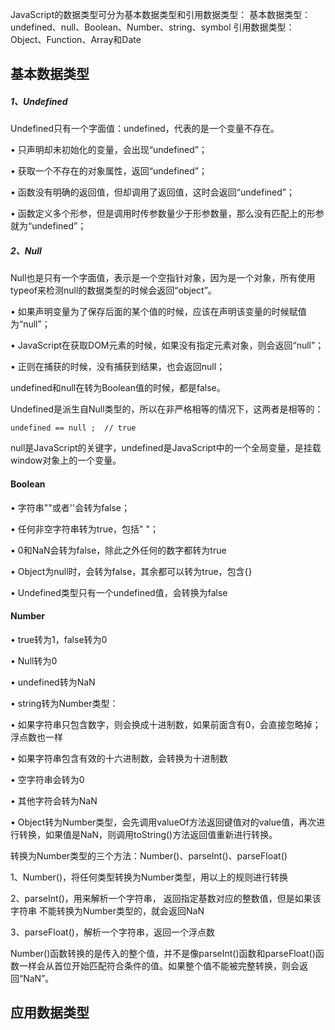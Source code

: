 <!--
 * @Author: yongyuan at <yongyuan253015@gmail.com>
 * @Date: 2021-07-24 14:02:58
 * @LastEditTime: 2021-07-24 23:20:28
 * @LastEditors: yongyuan at <yongyuan253015@gmail.com>
 * @Description: 数据类型
 * @FilePath: \JavaScript\data-type\JavaScript基本数据类型.md
 * 
-->

JavaScript的数据类型可分为基本数据类型和引用数据类型：
基本数据类型：undefined、null、Boolean、Number、string、symbol
引用数据类型：Object、Function、Array和Date

## 基本数据类型

##### 1、Undefined
Undefined只有一个字面值：undefined，代表的是一个变量不存在。

•  只声明却未初始化的变量，会出现“undefined”；

•  获取一个不存在的对象属性，返回“undefined”；

•  函数没有明确的返回值，但却调用了返回值，这时会返回“undefined”；

• 函数定义多个形参，但是调用时传参数量少于形参数量，那么没有匹配上的形参就为“undefined”；
##### 2、Null
Null也是只有一个字面值，表示是一个空指针对象，因为是一个对象，所有使用typeof来检测null的数据类型的时候会返回“object”。

• 如果声明变量为了保存后面的某个值的时候，应该在声明该变量的时候赋值为“null”；

• JavaScript在获取DOM元素的时候，如果没有指定元素对象，则会返回“null”；

• 正则在捕获的时候，没有捕获到结果，也会返回null；

undefined和null在转为Boolean值的时候，都是false。

Undefined是派生自Null类型的，所以在非严格相等的情况下，这两者是相等的：
```
undefined == null ;  // true
```

null是JavaScript的关键字，undefined是JavaScript中的一个全局变量，是挂载window对象上的一个变量。

#### Boolean
• 字符串""或者''会转为false；

• 任何非空字符串转为true，包括" "；

• 0和NaN会转为false，除此之外任何的数字都转为true

• Object为null时，会转为false，其余都可以转为true，包含{}

• Undefined类型只有一个undefined值，会转换为false


#### Number
  • true转为1，false转为0

• Null转为0

• undefined转为NaN

• string转为Number类型：

• 如果字符串只包含数字，则会换成十进制数，如果前面含有0，会直接忽略掉；浮点数也一样

• 如果字符串包含有效的十六进制数，会转换为十进制数

• 空字符串会转为0

• 其他字符会转为NaN

• Object转为Number类型，会先调用valueOf方法返回键值对的value值，再次进行转换，如果值是NaN，则调用toString()方法返回值重新进行转换。

转换为Number类型的三个方法：Number()、parseInt()、parseFloat()

1、Number()，将任何类型转换为Number类型，用以上的规则进行转换

2、parseInt()，用来解析一个字符串， 返回指定基数对应的整数值，但是如果该字符串 不能转换为Number类型的，就会返回NaN

3、parseFloat()，解析一个字符串，返回一个浮点数

 Number()函数转换的是传入的整个值，并不是像parseInt()函数和parseFloat()函数一样会从首位开始匹配符合条件的值。如果整个值不能被完整转换，则会返回“NaN”。

## 应用数据类型   